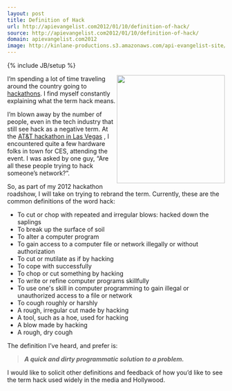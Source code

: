 ```yaml
---
layout: post
title: Definition of Hack
url: http://apievangelist.com2012/01/10/definition-of-hack/
source: http://apievangelist.com2012/01/10/definition-of-hack/
domain: apievangelist.com2012
image: http://kinlane-productions.s3.amazonaws.com/api-evangelist-site/blog/Hack-the-Planet.jpg
---
```

{% include JB/setup %}<p>
     <img src="http://kinlane-productions.s3.amazonaws.com/api-evangelist/Hack-the-Planet.jpg"  width="250" align="right" />
</p>
<p>
     I’m spending a lot of time traveling around the country going to <a title="hackathons" href="/events/">hackathons</a>. I find myself constantly explaining what the term hack means.
</p>
<p>
     I’m blown away by the number of people, even in the tech industry that still see hack as a negative term. At the <a title="AT&amp;T Hackathon" href="/events/att_mobile_app_hackathon_las_vegas.php">AT&amp;T hackathon in Las Vegas</a> , I encountered quite a few hardware folks in town for CES, attending the event. I was asked by one guy, “Are all these people trying to hack someone’s network?”.
</p>
<p>
     So, as part of my 2012 hackathon roadshow, I will take on trying to rebrand the term. Currently, these are the common definitions of the word hack:
</p>
<ul>
     <li>To cut or chop with repeated and irregular blows: hacked down the saplings
     </li>
     <li>To break up the surface of soil
     </li>
     <li>To alter a computer program
     </li>
     <li>To gain access to a computer file or network illegally or without authorization
     </li>
     <li>To cut or mutilate as if by hacking
     </li>
     <li>To cope with successfully
     </li>
     <li>To chop or cut something by hacking
     </li>
     <li>To write or refine computer programs skillfully
     </li>
     <li>To use one's skill in computer programming to gain illegal or unauthorized access to a file or network
     </li>
     <li>To cough roughly or harshly
     </li>
     <li>A rough, irregular cut made by hacking
     </li>
     <li>A tool, such as a hoe, used for hacking
     </li>
     <li>A blow made by hacking
     </li>
     <li>A rough, dry cough
     </li>
</ul>
<p>
     The definition I’ve heard, and prefer is:
</p>
<blockquote>
     <strong><em>A quick and dirty programmatic solution to a problem.</em></strong>
</blockquote>
<p>
     I would like to solicit other definitions and feedback of how you’d like to see the term hack used widely in the media and Hollywood.
</p>
